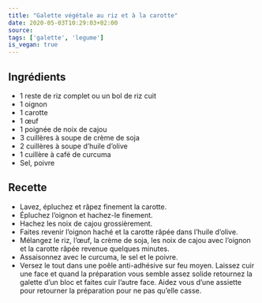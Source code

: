 ```yaml
---
title: "Galette végétale au riz et à la carotte"
date: 2020-05-03T10:29:03+02:00
source: 
tags: ['galette', 'legume']
is_vegan: true
---
```


## Ingrédients

- 1 reste de riz complet ou un bol de riz cuit
- 1 oignon
- 1 carotte
- 1 œuf
- 1 poignée de noix de cajou
- 3 cuillères à soupe de crème de soja
- 2 cuillères à soupe d’huile d’olive
- 1 cuillère à café de curcuma
- Sel, poivre

## Recette

- Lavez, épluchez et râpez finement la carotte.
- Épluchez l’oignon et hachez-le finement.
- Hachez les noix de cajou grossièrement.
- Faites revenir l’oignon haché et la carotte râpée dans l’huile d’olive.
- Mélangez le riz, l’œuf, la crème de soja, les noix de cajou avec l’oignon et la carotte râpée revenue quelques minutes.
- Assaisonnez avec le curcuma, le sel et le poivre.
- Versez le tout dans une poêle anti-adhésive sur feu moyen. Laissez cuir une face et quand la préparation vous semble assez solide retournez la galette d’un bloc et faites cuir l’autre face. Aidez vous d’une assiette pour retourner la préparation pour ne pas qu’elle casse.
